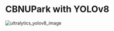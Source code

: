 # CBNUPark with YOLOv8

![ultralytics_yolov8_image](https://github.com/kyyneogs/CBNUPark_v8/assets/121914754/50dc8c6d-798c-44ce-b5aa-919079a9a9f3)